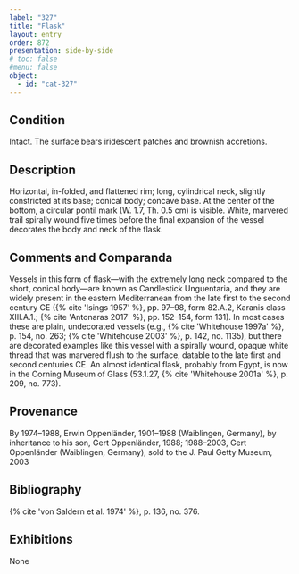 ```yaml
---
label: "327"
title: "Flask"
layout: entry
order: 872
presentation: side-by-side
# toc: false
#menu: false 
object:
  - id: "cat-327"
---
```


## Condition

Intact. The surface bears iridescent patches and brownish accretions.

## Description

Horizontal, in-folded, and flattened rim; long, cylindrical neck, slightly constricted at its base; conical body; concave base. At the center of the bottom, a circular pontil mark (W. 1.7, Th. 0.5 cm) is visible. White, marvered trail spirally wound five times before the final expansion of the vessel decorates the body and neck of the flask.

## Comments and Comparanda

Vessels in this form of flask—with the extremely long neck compared to the short, conical body—are known as Candlestick Unguentaria, and they are widely present in the eastern Mediterranean from the late first to the second century CE ({% cite 'Isings 1957' %}, pp. 97–98, form 82.A.2, Karanis class XIII.A.1.; {% cite 'Antonaras 2017' %}, pp. 152–154, form 131). In most cases these are plain, undecorated vessels (e.g., {% cite 'Whitehouse 1997a' %}, p. 154, no. 263; {% cite 'Whitehouse 2003' %}, p. 142, no. 1135), but there are decorated examples like this vessel with a spirally wound, opaque white thread that was marvered flush to the surface, datable to the late first and second centuries CE. An almost identical flask, probably from Egypt, is now in the Corning Museum of Glass (53.1.27, {% cite 'Whitehouse 2001a' %}, p. 209, no. 773).

## Provenance

By 1974–1988, Erwin Oppenländer, 1901–1988 (Waiblingen, Germany), by inheritance to his son, Gert Oppenländer, 1988; 1988–2003, Gert Oppenländer (Waiblingen, Germany), sold to the J. Paul Getty Museum, 2003

## Bibliography

{% cite 'von Saldern et al. 1974' %}, p. 136, no. 376.

## Exhibitions

None